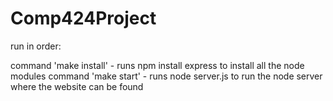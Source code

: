 # Comp424Project

run in order:

command 'make install' - runs npm install express to install all the node modules
command 'make start' - runs node server.js to run the node server where the website can be found